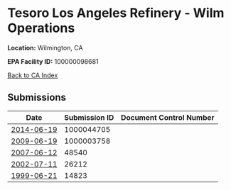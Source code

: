 # Tesoro Los Angeles Refinery - Wilm Operations

**Location:** Wilmington, CA

**EPA Facility ID:** 100000098681

[Back to CA Index](../../index.md)

## Submissions

| Date | Submission ID | Document Control Number |
|------|--------------|-------------------------|
| [2014-06-19](submissions/1000044705.md) | 1000044705 |  |
| [2009-06-19](submissions/1000003758.md) | 1000003758 |  |
| [2007-06-12](submissions/48540.md) | 48540 |  |
| [2002-07-11](submissions/26212.md) | 26212 |  |
| [1999-06-21](submissions/14823.md) | 14823 |  |
